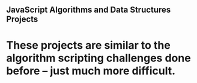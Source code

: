 ## JavaScript Algorithms and Data Structures Projects
# These projects are similar to the algorithm scripting challenges done before – just much more difficult.
